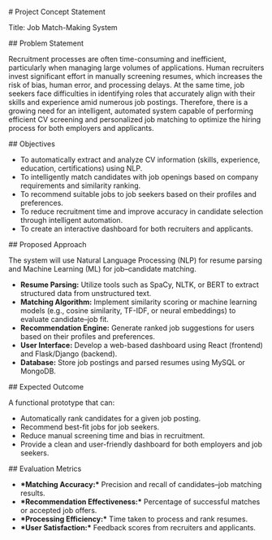 \# Project Concept Statement



Title: Job Match-Making System



\## Problem Statement



Recruitment processes are often time-consuming and inefficient, particularly when managing large volumes of applications. Human recruiters invest significant effort in manually screening resumes, which increases the risk of bias, human error, and processing delays. At the same time, job seekers face difficulties in identifying roles that accurately align with their skills and experience amid numerous job postings. Therefore, there is a growing need for an intelligent, automated system capable of performing efficient CV screening and personalized job matching to optimize the hiring process for both employers and applicants.



\## Objectives



* To automatically extract and analyze CV information (skills, experience, education, certifications) using NLP.  
* To intelligently match candidates with job openings based on company requirements and similarity ranking.  
* To recommend suitable jobs to job seekers based on their profiles and preferences.  
* To reduce recruitment time and improve accuracy in candidate selection through intelligent automation.  
* To create an interactive dashboard for both recruiters and applicants. 



\## Proposed Approach



The system will use Natural Language Processing (NLP) for resume parsing and Machine Learning (ML) for job–candidate matching.

* **Resume Parsing:** Utilize tools such as SpaCy, NLTK, or BERT to extract structured data from unstructured text.
* **Matching Algorithm:** Implement similarity scoring or machine learning models (e.g., cosine similarity, TF-IDF, or neural embeddings) to evaluate candidate–job fit.
* **Recommendation Engine:** Generate ranked job suggestions for users based on their profiles and preferences.
* **User Interface:** Develop a web-based dashboard using React (frontend) and Flask/Django (backend).
* **Database:** Store job postings and parsed resumes using MySQL or MongoDB.



\## Expected Outcome



A functional prototype that can:  

* Automatically rank candidates for a given job posting.  
* Recommend best-fit jobs for job seekers.  
* Reduce manual screening time and bias in recruitment.  
* Provide a clean and user-friendly dashboard for both employers and job seekers.  



\## Evaluation Metrics



* **\*Matching Accuracy:\*** Precision and recall of candidates–job matching results.
* **\*Recommendation Effectiveness:\*** Percentage of successful matches or accepted job offers.  
* **\*Processing Efficiency:\*** Time taken to process and rank resumes.  
* **\*User Satisfaction:\*** Feedback scores from recruiters and applicants.



